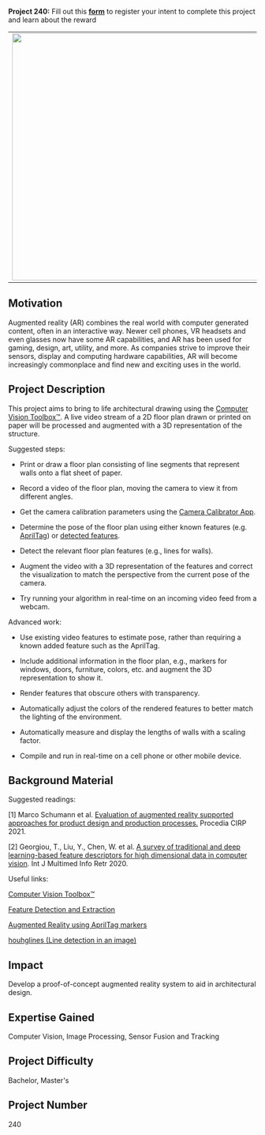 **Project 240:** Fill out this <strong>[form](https://forms.office.com/Pages/ResponsePage.aspx?id=ETrdmUhDaESb3eUHKx3B5lOTzSa_A6lPqq2LJKzvpM5UMTBZRkc4UTRETjFERVRDWllQRE40OUFSQS4u)</strong> to  register your intent to complete this project and learn about the reward

<table>
<td><img src="https://gist.githubusercontent.com/robertogl/e0115dc303472a9cfd52bbbc8edb7665/raw/download (5).png"  width=500 /></td>
<td><p><h1>Augmented Reality for Architecture</h1></p>
<p>Develop an augmented reality system to enhance a photo or video of a 2D architectural floor plan printed on paper with a virtual 3D representation of the structure. </p>
</table>

## Motivation

Augmented reality (AR) combines the real world with computer generated content, often in an interactive way. Newer cell phones, VR headsets and even glasses now have some AR capabilities, and AR has been used for gaming, design, art, utility, and more. As companies strive to improve their sensors, display and computing hardware capabilities, AR will become increasingly commonplace and find new and exciting uses in the world. 

## Project Description

This project aims to bring to life architectural drawing using the [Computer Vision Toolbox™](https://www.mathworks.com/products/computer-vision.html). A live video stream of a 2D floor plan drawn or printed on paper will be processed and augmented with a 3D representation of the structure. 

Suggested steps: 

- Print or draw a floor plan consisting of line segments that represent walls onto a flat sheet of paper. 

- Record a video of the floor plan, moving the camera to view it from different angles. 

- Get the camera calibration parameters using the [Camera Calibrator App](https://www.mathworks.com/help/vision/ref/cameracalibrator-app.html). 

- Determine the pose of the floor plan using either known features (e.g. [AprilTag](https://www.mathworks.com/help/vision/ref/readapriltag.html)) or [detected features](https://www.mathworks.com/help/vision/feature-detection-and-extraction.html). 

- Detect the relevant floor plan features (e.g., lines for walls). 

- Augment the video with a 3D representation of the features and correct the visualization to match the perspective from the current pose of the camera. 

- Try running your algorithm in real-time on an incoming video feed from a webcam.  

Advanced work: 

- Use existing video features to estimate pose, rather than requiring a known added feature such as the AprilTag. 

- Include additional information in the floor plan, e.g., markers for windows, doors, furniture, colors, etc. and augment the 3D representation to show it. 

- Render features that obscure others with transparency. 

- Automatically adjust the colors of the rendered features to better match the lighting of the environment. 

- Automatically measure and display the lengths of walls with a scaling factor. 

- Compile and run in real-time on a cell phone or other mobile device.  

## Background Material

Suggested readings:

[1] Marco Schumann et al. [Evaluation of augmented reality supported approaches for product design and production processes.](https://www.sciencedirect.com/science/article/pii/S2212827120314402) Procedia CIRP 2021. 

[2] Georgiou, T., Liu, Y., Chen, W. et al. [A survey of traditional and deep learning-based feature descriptors for high dimensional data in computer vision](https://link.springer.com/article/10.1007/s13735-019-00183-w/?tag=dvside-21#citeas). Int J Multimed Info Retr 2020. 

Useful links:

[Computer Vision Toolbox™](https://www.mathworks.com/products/computer-vision.html) 

[Feature Detection and Extraction](https://www.mathworks.com/help/vision/feature-detection-and-extraction.html) 

[Augmented Reality using AprilTag markers](https://www.mathworks.com/help/vision/ug/augmented-reality-using-apriltag-markers.html) 

[houhglines (Line detection in an image)](https://www.mathworks.com/help/images/ref/houghlines.html) 

## Impact

Develop a proof-of-concept augmented reality system to aid in architectural design. 

## Expertise Gained 

Computer Vision, Image Processing, Sensor Fusion and Tracking


## Project Difficulty

Bachelor, Master's

## Project Number

240